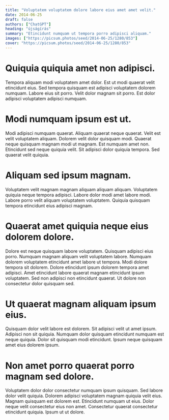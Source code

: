 ```yaml
---
title: "Voluptatem voluptatem dolore labore eius amet amet velit."
date: 2014-06-25
draft: false 
authors: ["ChatGPT"]
heading: "újságírás"
summary: "Etincidunt numquam ut tempora porro adipisci aliquam."
images: ["https://picsum.photos/seed/2014-06-25/1280/853"]
cover: "https://picsum.photos/seed/2014-06-25/1280/853"
---
```

# Quiquia quiquia amet non adipisci.        
Tempora aliquam modi voluptatem amet dolor. Est ut modi quaerat velit etincidunt eius. Sed tempora quisquam est adipisci voluptatem dolorem numquam. Labore eius sit porro. Velit dolor magnam sit porro. Est dolor adipisci voluptatem adipisci numquam.

# Modi numquam ipsum est ut.        
Modi adipisci numquam quaerat. Aliquam quaerat neque quaerat. Velit est velit voluptatem aliquam. Dolorem velit dolor quisquam modi. Quaerat neque quisquam magnam modi ut magnam. Est numquam amet non. Etincidunt sed neque quiquia velit. Sit adipisci dolor quiquia tempora. Sed quaerat velit quiquia.

# Aliquam sed ipsum magnam.        
Voluptatem velit magnam magnam aliquam aliquam aliquam. Voluptatem quiquia neque tempora adipisci. Labore dolor modi amet labore modi. Labore porro velit aliquam voluptatem voluptatem. Quiquia quisquam tempora etincidunt eius adipisci magnam.

# Quaerat amet quiquia neque eius dolorem dolore.        
Dolore est neque quisquam labore voluptatem. Quisquam adipisci eius porro. Numquam magnam aliquam velit voluptatem labore. Numquam dolorem voluptatem etincidunt amet labore ut tempora. Modi dolore tempora sit dolorem. Dolore etincidunt ipsum dolorem tempora amet adipisci. Amet etincidunt labore quaerat magnam etincidunt ipsum voluptatem. Sed non adipisci non etincidunt quaerat. Ut dolore non consectetur dolor quisquam sed.

# Ut quaerat magnam aliquam ipsum eius.        
Quisquam dolor velit labore est dolorem. Sit adipisci velit ut amet ipsum. Adipisci non sit quiquia. Numquam dolor quisquam etincidunt numquam est neque quiquia. Dolor sit quisquam modi etincidunt. Ipsum neque quisquam amet eius dolorem ipsum.

# Non amet porro quaerat porro magnam sed dolore.        
Voluptatem dolor dolor consectetur numquam ipsum quisquam. Sed labore dolor velit quiquia. Dolorem adipisci voluptatem magnam quiquia velit eius. Magnam quisquam est dolorem est. Etincidunt numquam ut eius. Dolor neque velit consectetur eius non amet. Consectetur quaerat consectetur etincidunt quiquia. Ipsum ut ut dolore.


